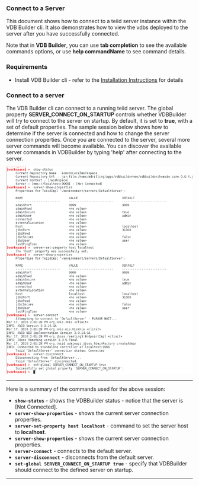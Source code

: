 ### Connect to a Server

This document shows how to connect to a teiid server instance within the VDB Builder cli.  It also demonstrates how to view the vdbs deployed to the server after you have successfully connected.

Note that in __VDB Builder__, you can use __tab completion__ to see the available commands options, or use __help commandName__ to see command details.


### Requirements

* Install VDB Builder cli - refer to the [Installation Instructions](install-cli.md) for details


### Connect to a server

The VDB Builder cli can connect to a running teiid server.  The global property __SERVER_CONNECT_ON_STARTUP__ controls whether VDBBuilder will try to connect to the server on startup.  By default, it is set to __true__, with a set of default properties.  The sample session below shows how to determine if the server is connected and how to change the server connection properties.  Once you are connected to the server, several more server commands will become available.  You can discover the available server commands in VDBBuilder by typing 'help' after connecting to the server.

![Connect to Server](img/cli-connect-to-server.png)

---
Here is a summary of the commands used for the above session:

* __`show-status`__ - shows the VDBBuilder status - notice that the server is [Not Connected].
* __`server-show-properties`__ - shows the current server connection properties.
* __`server-set-property host localhost`__ - command to set the server host to __localhost__.
* __`server-show-properties`__ - shows the current server connection properties.
* __`server-connect`__ - connects to the default server. 
* __`server-disconnect`__ - disconnects from the default server.
* __`set-global SERVER_CONNECT_ON_STARTUP true`__ - specify that VDBBuilder should connect to the defined server on startup.

---
